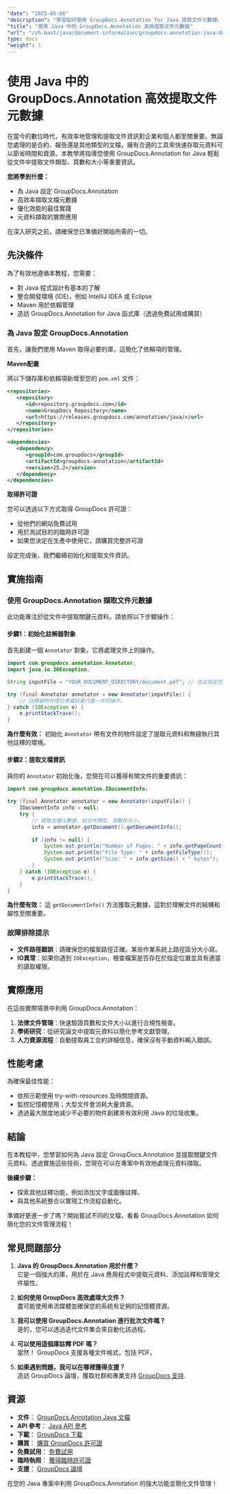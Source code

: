 ```yaml
---
"date": "2025-05-06"
"description": "學習如何使用 GroupDocs.Annotation for Java 提取文件元數據，例如文件類型、頁數和大小。透過高效率的資訊提取增強您的文件管理。"
"title": "使用 Java 中的 GroupDocs.Annotation 高效提取文件元數據"
"url": "/zh-hant/java/document-information/groupdocs-annotation-java-document-info-extraction/"
type: docs
"weight": 1
---
```


# 使用 Java 中的 GroupDocs.Annotation 高效提取文件元數據

在當今的數位時代，有效率地管理和提取文件資訊對企業和個人都至關重要。無論您處理的是合約、報告還是其他類型的文檔，擁有合適的工具來快速存取元資料可以節省時間和資源。本教學將指導您使用 GroupDocs.Annotation for Java 輕鬆從文件中提取文件類型、頁數和大小等重要資訊。

**您將學到什麼：**
- 為 Java 設定 GroupDocs.Annotation
- 高效率擷取文檔元數據
- 優化效能的最佳實踐
- 元資料擷取的實際應用

在深入研究之前，請確保您已準備好開始所需的一切。

## 先決條件

為了有效地遵循本教程，您需要：
- 對 Java 程式設計有基本的了解
- 整合開發環境 (IDE)，例如 IntelliJ IDEA 或 Eclipse
- Maven 用於依賴管理
- 造訪 GroupDocs.Annotation for Java 函式庫（透過免費試用或購買）

### 為 Java 設定 GroupDocs.Annotation

首先，讓我們使用 Maven 取得必要的庫，這簡化了依賴項的管理。

**Maven配置**

將以下儲存庫和依賴項新增至您的 `pom.xml` 文件：

```xml
<repositories>
   <repository>
      <id>repository.groupdocs.com</id>
      <name>GroupDocs Repository</name>
      <url>https://releases.groupdocs.com/annotation/java/</url>
   </repository>
</repositories>

<dependencies>
   <dependency>
      <groupId>com.groupdocs</groupId>
      <artifactId>groupdocs-annotation</artifactId>
      <version>25.2</version>
   </dependency>
</dependencies>
```

**取得許可證**

您可以透過以下方式取得 GroupDocs 許可證：
- 從他們的網站免費試用
- 用於測試目的的臨時許可證
- 如果您決定在生產中使用它，請購買完整許可證

設定完成後，我們繼續初始化和提取文件資訊。

## 實施指南

### 使用 GroupDocs.Annotation 擷取文件元數據

此功能專注於從文件中提取關鍵元資料。請依照以下步驟操作：

#### 步驟1：初始化註解器對象

首先創建一個 `Annotator` 對象，它將處理文件上的操作。

```java
import com.groupdocs.annotation.Annotator;
import java.io.IOException;

String inputFile = "YOUR_DOCUMENT_DIRECTORY/document.pdf"; // 在此指定您的檔案路徑

try (final Annotator annotator = new Annotator(inputFile)) {
    // 註釋器物件現已準備好進行進一步的操作。
} catch (IOException e) {
    e.printStackTrace();
}
```

**為什麼有效：** 初始化 `Annotator` 帶有文件的物件設定了提取元資料和無縫執行其他註釋的環境。

#### 步驟2：提取文檔資訊

與你的 `Annotator` 初始化後，您現在可以獲得有關文件的重要資訊：

```java
import com.groupdocs.annotation.IDocumentInfo;

try (final Annotator annotator = new Annotator(inputFile)) {
    IDocumentInfo info = null;
    try {
        // 提取文檔元數據，如文件類型、頁數和大小。
        info = annotator.getDocument().getDocumentInfo();
        
        if (info != null) {
            System.out.println("Number of Pages: " + info.getPageCount());
            System.out.println("File Type: " + info.getFileType());
            System.out.println("Size: " + info.getSize() + " bytes");
        }
    } catch (IOException e) {
        e.printStackTrace();
    }
}
```

**為什麼有效：** 這 `getDocumentInfo()` 方法獲取元數據，這對於理解文件的結構和屬性至關重要。

### 故障排除提示

- **文件路徑錯誤**：請確保您的檔案路徑正確。某些作業系統上路徑區分大小寫。
- **IO異常**：如果你遇到 `IOException`，檢查檔案是否存在於指定位置並具有適當的讀取權限。

## 實際應用

在這些實際場景中利用 GroupDocs.Annotation：
1. **法律文件管理**：快速驗證頁數和文件大小以進行合規性檢查。
2. **學術研究**：從研究論文中提取元資料以簡化參考文獻管理。
3. **人力資源流程**：自動提取員工合約詳細信息，確保沒有手動資料輸入錯誤。

## 性能考慮

為確保最佳性能：
- 依照示範使用 try-with-resources 及時關閉資源。
- 監控記憶體使用；大型文件會消耗大量資源。
- 透過最大限度地減少不必要的物件創建來有效利用 Java 的垃圾收集。

## 結論

在本教程中，您學習如何為 Java 設定 GroupDocs.Annotation 並提取關鍵文件元資料。透過實施這些技術，您現在可以在專案中有效地處理元資料擷取。

**後續步驟：**
- 探索其他註釋功能，例如添加文字或圖像註釋。
- 與其他系統整合以實現工作流程自動化。

準備好更進一步了嗎？開始嘗試不同的文檔，看看 GroupDocs.Annotation 如何簡化您的文件管理流程！

## 常見問題部分

1. **Java 的 GroupDocs.Annotation 用於什麼？**  
   它是一個強大的庫，用於在 Java 應用程式中提取元資料、添加註釋和管理文件屬性。

2. **如何使用 GroupDocs 高效處理大文件？**  
   盡可能使用串流媒體並確保您的系統有足夠的記憶體資源。

3. **我可以使用 GroupDocs.Annotation 進行批次文件嗎？**  
   是的，您可以透過迭代文件集合來自動化該過程。

4. **可以使用這個庫註釋 PDF 嗎？**  
   當然！ GroupDocs 支援各種文件格式，包括 PDF。

5. **如果遇到問題，我可以在哪裡獲得支援？**  
   造訪 GroupDocs 論壇，獲取社群和專業支持 [GroupDocs 支持](https://forum。groupdocs.com/c/annotation).

## 資源

- **文件**： [GroupDocs.Annotation Java 文檔](https://docs.groupdocs.com/annotation/java/)
- **API 參考**： [Java API 參考](https://reference.groupdocs.com/annotation/java/)
- **下載**： [GroupDocs 下載](https://releases.groupdocs.com/annotation/java/)
- **購買**： [購買 GroupDocs 許可證](https://purchase.groupdocs.com/buy)
- **免費試用**： [免費試用](https://releases.groupdocs.com/annotation/java/)
- **臨時執照**： [獲得臨時許可證](https://purchase.groupdocs.com/temporary-license/)
- **支援**： [GroupDocs 論壇](https://forum.groupdocs.com/c/annotation/) 

在您的 Java 專案中利用 GroupDocs.Annotation 的強大功能並簡化文件管理！